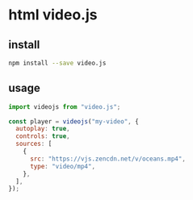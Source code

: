 # html video.js

## install

```sh
npm install --save video.js
```

## usage

```js
import videojs from "video.js";

const player = videojs("my-video", {
  autoplay: true,
  controls: true,
  sources: [
    {
      src: "https://vjs.zencdn.net/v/oceans.mp4",
      type: "video/mp4",
    },
  ],
});
```
